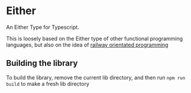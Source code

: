 # Either

An Either Type for Typescript.

This is loosely based on the Either type of other functional programming languages, but also on the idea of [railway orientated programming](https://fsharpforfunandprofit.com/rop/)

## Building the library

To build the library, remove the current lib directory, and then run `npm run build` to make a fresh lib directory